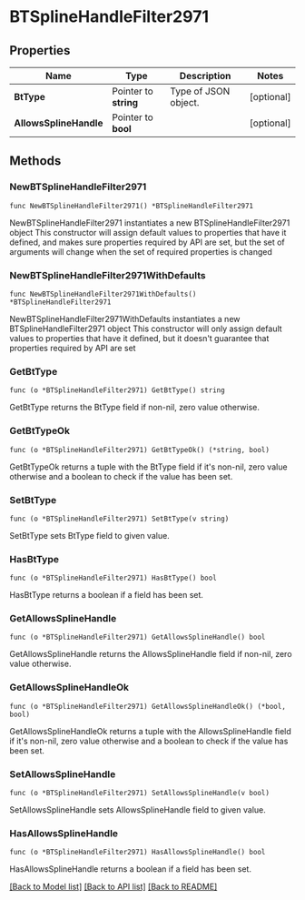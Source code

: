 # BTSplineHandleFilter2971

## Properties

Name | Type | Description | Notes
------------ | ------------- | ------------- | -------------
**BtType** | Pointer to **string** | Type of JSON object. | [optional] 
**AllowsSplineHandle** | Pointer to **bool** |  | [optional] 

## Methods

### NewBTSplineHandleFilter2971

`func NewBTSplineHandleFilter2971() *BTSplineHandleFilter2971`

NewBTSplineHandleFilter2971 instantiates a new BTSplineHandleFilter2971 object
This constructor will assign default values to properties that have it defined,
and makes sure properties required by API are set, but the set of arguments
will change when the set of required properties is changed

### NewBTSplineHandleFilter2971WithDefaults

`func NewBTSplineHandleFilter2971WithDefaults() *BTSplineHandleFilter2971`

NewBTSplineHandleFilter2971WithDefaults instantiates a new BTSplineHandleFilter2971 object
This constructor will only assign default values to properties that have it defined,
but it doesn't guarantee that properties required by API are set

### GetBtType

`func (o *BTSplineHandleFilter2971) GetBtType() string`

GetBtType returns the BtType field if non-nil, zero value otherwise.

### GetBtTypeOk

`func (o *BTSplineHandleFilter2971) GetBtTypeOk() (*string, bool)`

GetBtTypeOk returns a tuple with the BtType field if it's non-nil, zero value otherwise
and a boolean to check if the value has been set.

### SetBtType

`func (o *BTSplineHandleFilter2971) SetBtType(v string)`

SetBtType sets BtType field to given value.

### HasBtType

`func (o *BTSplineHandleFilter2971) HasBtType() bool`

HasBtType returns a boolean if a field has been set.

### GetAllowsSplineHandle

`func (o *BTSplineHandleFilter2971) GetAllowsSplineHandle() bool`

GetAllowsSplineHandle returns the AllowsSplineHandle field if non-nil, zero value otherwise.

### GetAllowsSplineHandleOk

`func (o *BTSplineHandleFilter2971) GetAllowsSplineHandleOk() (*bool, bool)`

GetAllowsSplineHandleOk returns a tuple with the AllowsSplineHandle field if it's non-nil, zero value otherwise
and a boolean to check if the value has been set.

### SetAllowsSplineHandle

`func (o *BTSplineHandleFilter2971) SetAllowsSplineHandle(v bool)`

SetAllowsSplineHandle sets AllowsSplineHandle field to given value.

### HasAllowsSplineHandle

`func (o *BTSplineHandleFilter2971) HasAllowsSplineHandle() bool`

HasAllowsSplineHandle returns a boolean if a field has been set.


[[Back to Model list]](../README.md#documentation-for-models) [[Back to API list]](../README.md#documentation-for-api-endpoints) [[Back to README]](../README.md)


